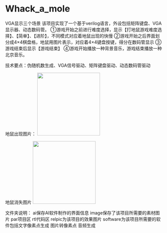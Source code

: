 # Whack_a_mole
VGA显示三个场景
该项目实现了一个基于verilog语言，外设包括矩阵键盘、VGA显示器、动态数码管。
①游戏开始之前进行难度选择，显示【打地鼠游戏难度选择】、【简单】、【进阶】，不同模式对应着地鼠出现的快慢
②游戏开始之后界面划分成4×4棋盘格，地鼠用图片表示，对应着4×4键盘按键，得分在数码管显示
③游戏结束后显示【游戏结束】
④游戏开始播放一种背景音乐，游戏结束播放一种北京音乐。

技术要点：伪随机数生成、VGA信号驱动、矩阵键盘驱动、动态数码管驱动

地鼠出现图片：
<img src="https://github.com/kityAB2/Whack_a_mole_game/blob/master/imag/QQ%E5%9B%BE%E7%89%8720230316112301.jpg" width="200px">

地鼠消失图片
<img src="https://github.com/kityAB2/Whack_a_mole_game/blob/master/imag/QQ%E5%9B%BE%E7%89%8720230316112321.jpg" width="200px">

文件夹说明：
ai保存AI软件制作的界面信息
image保存了该项目所需要的素材图片
par项目区
rtl代码区
relpic为该项目的效果图片
software为该项目所需要的软件包括文字像素点生成 图片转像素点  音频生成
